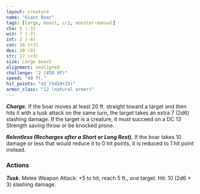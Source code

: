 ```yaml
---
layout: creature
name: "Giant Boar"
tags: [large, beast, cr2, monster-manual]
cha: 5 (-3)
wis: 7 (-2)
int: 2 (-4)
con: 16 (+3)
dex: 10 (0)
str: 17 (+3)
size: Large beast
alignment: unaligned
challenge: "2 (450 XP)"
speed: "40 ft."
hit_points: "42 (5d10+15)"
armor_class: "12 (natural armor)"
---
```


***Charge.*** If the boar moves at least 20 ft. straight toward a target and then hits it with a tusk attack on the same turn, the target takes an extra 7 (2d6) slashing damage. If the target is a creature, it must succeed on a DC 13 Strength saving throw or be knocked prone.

***Relentless (Recharges after a Short or Long Rest).*** If the boar takes 10 damage or less that would reduce it to 0 hit points, it is reduced to 1 hit point instead.

### Actions

***Tusk.*** Melee Weapon Attack: +5 to hit, reach 5 ft., one target. Hit: 10 (2d6 + 3) slashing damage.

